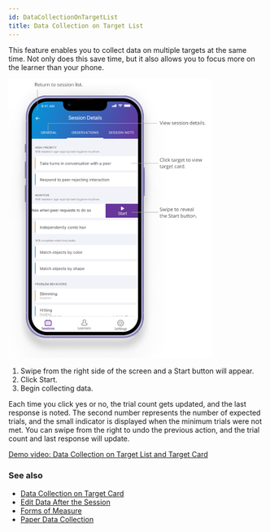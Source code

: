 ```yaml
---
id: DataCollectionOnTargetList
title: Data Collection on Target List
---
```


This feature enables you to collect data on multiple targets at the same time. Not only does this save time, but it also allows you to focus more on the learner than your phone.   

<img src="/img/TargetListDC1.png" width="400" />

1. Swipe from the right side of the screen and a Start button will appear. 
2. Click Start.  
3. Begin collecting data. 

  
Each time you click yes or no, the trial count gets updated, and the last response is noted. The second number represents the number of expected trials, and the small indicator is displayed when the minimum trials were not met. You can swipe from the right to undo the previous action, and the trial count and last response will update.

[Demo video: Data Collection on Target List and Target Card](https://youtu.be/-wdmkUeijpY "Title")

### See also
- [Data Collection on Target Card](DataCollection/DataCollectionTargetCard.md)
- [Edit Data After the Session](DataCollection/EditDataAfterSession.md)
- [Forms of Measure](../CarePlan/FormsOfMeasure.md)
- [Paper Data Collection](DataCollection/PaperDataCollection.md)